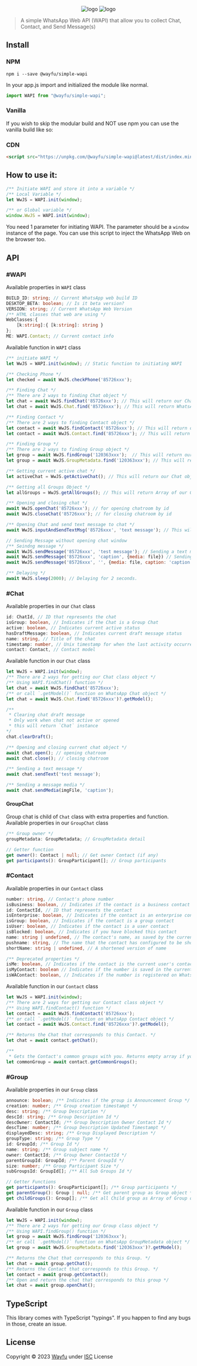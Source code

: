 <div style="text-align:center">

![logo](docs/assets/logo_white.webp#gh-dark-mode-only)
![logo](docs/assets/logo.webp#gh-light-mode-only)

</div>


> A simple WhatsApp Web API (WAPI) that allow you to collect Chat, Contact, and Send Message(s)
## Install

### NPM

```
npm i --save @wayfu/simple-wapi
```

In your app.js import and initialized the module like normal.

```js
import WAPI from "@wayfu/simple-wapi";
```

### Vanilla

If you wish to skip the modular build and NOT use npm you can use the vanilla build like so:

### CDN

```html
<script src="https://unpkg.com/@wayfu/simple-wapi@latest/dist/index.min.js"></script>
```

## How to use it:

```js
/** Initiate WAPI and store it into a variable */
/** Local Variable */
let WwJS = WAPI.init(window);

/** or Global variable */
window.WwJS = WAPI.init(window);
```
You need 1 parameter for initiating WAPI. The parameter should be a `window` instance of the page. You can use this script to inject the WhatsApp Web on the browser too.

## API
### #WAPI
Available properties in `WAPI` class
```ts
BUILD_ID: string; // Current WhatsApp web build ID
DESKTOP_BETA: boolean; // Is it beta version?
VERSION: string; // Current WhatsApp Web Version
/** HTML classes that web are using */
WebClasses:{
    [k:string]:{ [k:string]: string }
};
ME: WAPI.Contact; // Current contact info
```
Available function in `WAPI` class
```js
/** initiate WAPI */
let WwJS = WAPI.init(window); // Static function to initiating WAPI

/** Checking Phone */
let checked = await WwJS.checkPhone('85726xxx');

/** Finding Chat */
/** There are 2 ways to finding Chat object */
let chat = await WwJS.findChat('85726xxx'); // This will return our Chat object.
let chat = await WwJS.Chat.find('85726xxx'); // This will return WhatsApp Chat object instead.

/** Finding Contact */
/** There are 2 ways to finding Contact object */
let contact = await WwJS.findContact('85726xxx'); // This will return our Contact object.
let contact = await WwJS.Contact.find('85726xxx'); // This will return WhatsApp Contact object instead.

/** Finding Group */
/** There are 2 ways to finding Group object */
let group = await WwJS.findGroup('120363xxx');  // This will return our Group object.
let group = await WwJS.GroupMetadata.find('120363xxx'); // This will return WhatsApp Group object instead.

/** Getting current active chat */
let activeChat = WwJS.getActiveChat(); // This will return our Chat object or null if no chat were active.

/** Getting all Groups Object */
let allGroups = WwJS.getAllGroups(); // This will return Array of our Group object.

/** Opening and closing chat */
await WwJS.openChat('85726xxx'); // for opening chatroom by id
await WwJS.closeChat('85726xxx'); // for closing chatroom by id

/** Opening Chat and send text message to chat */
await WwJS.inputAndSendTextMsg('85726xxx', 'text message'); // This will open the chatroom and send the message

// Sending Message without opening chat window
/** Seindng message */
await WwJS.sendMessage('85726xxx', 'test message'); // Sending a text message to id
await WwJS.sendMessage('85726xxx', 'caption', {media: file}) // Sending a message media to id
await WwJS.sendMessage('85726xxx', '', {media: file, caption: 'caption'}) // Sending a message media to id using caption property

/** Delaying */
await WwJS.sleep(2000); // Delaying for 2 seconds.
```

### #Chat
Available properties in our `Chat` class
```ts
id: ChatId, // ID that represents the chat
isGroup: boolean, // Indicates if the Chat is a Group Chat
active: boolean, // Indicates current active status
hasDraftMessage: boolean, // Indicates current draft message status
name: string, // Title of the chat
timestamp: number, // Unix timestamp for when the last activity occurred
contact: Contact, // Contact model
```
Available function in our `Chat` class
```js
let WwJS = WAPI.init(window);
/** There are 2 ways for getting our Chat class object */
/** Using WAPI.findChat() function */
let chat = await WwJS.findChat('85726xxx');
/** or call `.getModel()` function on WhatsApp Chat object */
let chat = await WwJS.Chat.find('85726xxx')?.getModel();

/**
 * Clearing chat draft message
 * Only work when chat not active or opened
 * this will return `Chat` instance
*/
chat.clearDraft();

/** Opening and closing current chat object */
await chat.open(); // opening chatroom
await chat.close(); // closing chatroom

/** Sending a text message */
await chat.sendText('test message');

/** Sending a message media */
await chat.sendMedia(imgFile, 'caption');
```
#### GroupChat
Group chat is child of `Chat` class with extra properties and function. Available properties in our `GroupChat` class
```ts
/** Group owner */
groupMetadata: GroupMetadata; // GroupMetadata detail

// Getter function
get owner(): Contact | null; // Get owner Contact (if any)
get participants(): GroupParticipant[]; // Group participants
```
### #Contact
Available properties in our `Contact` class
```ts
number: string, // Contact's phone number
isBusiness: boolean, // Indicates if the contact is a business contact
id: ContactId, // ID that represents the contact
isEnterprise: boolean, // Indicates if the contact is an enterprise contact
isGroup: boolean, // Indicates if the contact is a group contact
isUser: boolean, // Indicates if the contact is a user contact
isBlocked: boolean, // Indicates if you have blocked this contact
name: string | undefined, // The contact's name, as saved by the current user
pushname: string, // The name that the contact has configured to be shown publically
shortName: string | undefined, // A shortened version of name

/** Deprecated properties */
isMe: boolean, // Indicates if the contact is the current user's contact
isMyContact: boolean // Indicates if the number is saved in the current phone's contacts
isWAContact: boolean, // Indicates if the number is registered on WhatsApp
```
Available function in our `Contact` class
```js
let WwJS = WAPI.init(window);
/** There are 2 ways for getting our Contact class object */
/** Using WAPI.findContact() function */
let contact = await WwJS.findContact('85726xxx');
/** or call `.getModel()` function on WhatsApp Contact object */
let contact = await WwJS.Contact.find('85726xxx')?.getModel();

/** Returns the Chat that corresponds to this Contact. */
let chat = await contact.getChat();

/** 
 * Gets the Contact's common groups with you. Returns empty array if you don't have any common group.  */
let commonGroup = await contact.getCommonGroups();
```
### #Group
Available properties in our `Group` class
```ts
announce: boolean; /** Indicates if the group is Announcement Group */
creation: number; /** Group creation timestampt */
desc: string; /** Group Description */
descId: string; /** Group Description Id */
descOwner: ContactId; /** Group Description Owner Contact Id */
descTime: number; /** Group Description Updated Timestampt */
displayedDesc: string; /** Group Displayed Description */
groupType: string; /** Group Type */
id: GroupId; /** Group Id */
name: string; /** Group subject name */
owner: ContactId; /** Group Owner ContactId */
parentGroupId: GroupId; /** Parent GroupId */
size: number; /** Group Participant Size */
subGroupsId: GroupId[]; /** All Sub Groups Id */

// Getter Functions
get participants(): GroupParticipant[]; /** Group participants */
get parentGroup(): Group | null; /** Get parent group as Group object */
get childGroups(): Group[]; /** Get all Child group as Array of Group object */
```
Available function in our `Group` class
```js
let WwJS = WAPI.init(window);
/** There are 2 ways for getting our Group class object */
/** Using WAPI.findGroup() function */
let group = await WwJS.findGroup('120363xxx');
/** or call `.getModel()` function on WhatsApp GroupMetadata object */
let group = await WwJS.GroupMetadata.find('120363xxx')?.getModel();

/** Returns the Chat that corresponds to this Group. */
let chat = await group.getChat();
/** Returns the Contact that corresponds to this Group. */
let contact = await group.getContact();
/** Open and return the chat that corresponds to this group */
let chat = await group.openChat();
```
## TypeScript

This library comes with TypeScript "typings". If you happen to find any bugs in those, create an issue.

## License
Copyright &copy; 2023 [Wayfu](https://github.com/wayfu-id) under [ISC](LICENSE) License